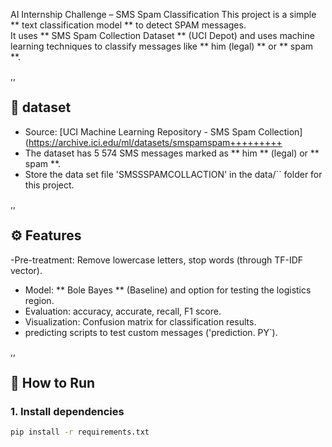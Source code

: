 AI Internship Challenge – SMS Spam Classification
This project is a simple ** text classification model ** to detect SPAM messages.  
It uses ** SMS Spam Collection Dataset ** (UCI Depot) and uses machine learning techniques to classify messages like ** him (legal) ** or ** spam **.

,,

## 📂 dataset
- Source: [UCI Machine Learning Repository - SMS Spam Collection] (https://archive.ici.edu/ml/datasets/smspamspam+++++++++  
- The dataset has 5 574 SMS messages marked as ** him ** (legal) or ** spam **.  
- Store the data set file 'SMSSSPAMCOLLACTION' in the data/`` folder for this project.

,,

## ⚙ Features
-Pre-treatment: Remove lowercase letters, stop words (through TF-IDF vector).
- Model: ** Bole Bayes ** (Baseline) and option for testing the logistics region.
- Evaluation: accuracy, accurate, recall, F1 score.
- Visualization: Confusion matrix for classification results.
- predicting scripts to test custom messages ('prediction. PY`).

,,

## 🚀 How to Run


### 1. Install dependencies
```bash
pip install -r requirements.txt
